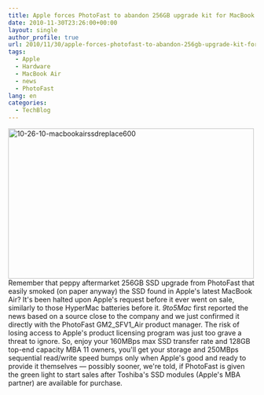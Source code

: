 ```yaml
---
title: Apple forces PhotoFast to abandon 256GB upgrade kit for MacBook Airs
date: 2010-11-30T23:26:00+00:00
layout: single
author_profile: true
url: 2010/11/30/apple-forces-photofast-to-abandon-256gb-upgrade-kit-for-macbook-airs/
tags:
  - Apple
  - Hardware
  - MacBook Air
  - news
  - PhotoFast
lang: en
categories: 
  - TechBlog
---
```

[<img title="10-26-10-macbookairssdreplace600" border="0" alt="10-26-10-macbookairssdreplace600" src="http://lh5.ggpht.com/_vaUVXcmC3OI/TPWBIxaoxII/AAAAAAAADUA/o-yWLY8czTA/10-26-10-macbookairssdreplace600_thumb.jpg?imgmax=800" width="500" height="306" />](http://lh5.ggpht.com/_vaUVXcmC3OI/TPWBGBrXV4I/AAAAAAAADT8/HNjd4pv8920/s1600-h/10-26-10-macbookairssdreplace600%5B2%5D.jpg)Remember that peppy aftermarket 256GB SSD upgrade from PhotoFast that easily smoked (on paper anyway) the SSD found in Apple's latest MacBook Air? It's been halted upon Apple's request before it ever went on sale, similarly to those HyperMac batteries before it. _9to5Mac_ first reported the news based on a source close to the company and we just confirmed it directly with the PhotoFast GM2\_SFV1\_Air product manager. The risk of losing access to Apple's product licensing program was just too grave a threat to ignore. So, enjoy your 160MBps max SSD transfer rate and 128GB top-end capacity MBA 11 owners, you'll get your storage and 250MBps sequential read/write speed bumps only when Apple's good and ready to provide it themselves — possibly sooner, we're told, if PhotoFast is given the green light to start sales after Toshiba's SSD modules (Apple's MBA partner) are available for purchase.